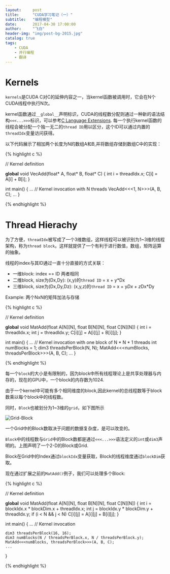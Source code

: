 ```yaml
---
layout:     post
title:      "CUDA学习笔记（一）"
subtitle:   "编程模型"
date:       2017-04-30 17:00:00
author:     "飞白"
header-img: "img/post-bg-2015.jpg"
catalog: true
tags:
    - CUDA
    - 并行编程
    - 翻译
---
```


# Kernels

`kernels`是CUDA C对C的延伸内容之一，当kernel函数被调用时，它会在N个CUDA线程中执行N次。

kernel函数通过`__global__`声明标识，CUDA的线程数分配则通过一种新的语法结构`<<<...>>>`标识，可以参考[C Language Extensions](http://docs.nvidia.com/cuda/cuda-c-programming-guide/index.html#c-language-extensions). 每一个执行kernel函数的线程会被分配一个独一无二的`thread ID`用以区分，这个ID可以通过内置的`threadIdx`变量访问获得。

以下代码展示了相加两个长度为N的数组A和B,并将数组存储到数组C中的实现：

{% highlight c %}

// Kernel definition 

__global__ void VecAdd(float* A, float* B, float* C) 
{ 
	int i = threadIdx.x; 
	C[i] = A[i] + B[i]; 
} 

int main() 
{ 
	... 
	// Kernel invocation with N threads 
	VecAdd<<<1, N>>>(A, B, C); 
	... 
}

{% endhighlight %}

# Thread Hierachy

为了方便，`threadIdx`被写成了一个3维数组，这样线程可以被识别为1~3维的线程架构，称为`thread block`。这样就提供了一个有利于进行数值，数组，矩阵运算的抽象。

线程的index与其ID通过一直十分直接的方式关联： 
* 一维block: index == ID 两者相同
* 二维block, size为(Dx,Dy): (x,y)的`thread ID` = x + y*Dx
* 三维block, size为(Dx,Dy,Dz): (x,y,z)的`thread ID` = x + y*Dx + z*Dx*Dy

Example: 两个NxN的矩阵加法与存储

{% highlight c %}

// Kernel definition 

__global__ void MatAdd(float A[N][N], float B[N][N], float C[N][N]) 
{ 
	int i = threadIdx.x; 
	int j = threadIdx.y; 
	C[i][j] = A[i][j] + B[i][j]; 
} 

int main() 
{ 
	... 
	// Kernel invocation with one block of N * N * 1 threads 
	int numBlocks = 1; 
	dim3 threadsPerBlock(N, N); 
	MatAdd<<<numBlocks, threadsPerBlock>>>(A, B, C);
	... 
}


{% endhighlight %}

每一个`block`的大小是有限制的，因为block中所有线程理论上是共享处理器与内存的，现在的GPU中，一个block的内存数为1024.

由于一个kernel中可能有多个相同维度的block,因此kernel的总线程数等于block数乘以每个block中的线程数。

同时，`Block`也被划分为1~3维的`grid`，如下图所示

![Grid-Block](http://docs.nvidia.com/cuda/cuda-c-programming-guide/graphics/grid-of-thread-blocks.png)

一个Grid中的Block数取决于问题的数据复杂度，是可以改变的。

`Block`中的线程数与`Grid`中的Block数都是通过`<<<...>>>`语法定义的`int`或`dim3`声明的。上图声明了一个2-D的Block或Grid.

Block在Grid中的Index通过`blockIdx`变量获取，Block的线程维度通过`blockDim`获取。

现在通过扩展之前的`MatAdd()`例子，我们可以处理多个Block:

{% highlight c %}

// Kernel definition 

__global__ void MatAdd(float A[N][N], float B[N][N], float C[N][N]) 
{ 
	int i = blockIdx.x * blockDim.x + threadIdx.x; 
	int j = blockIdx.y * blockDim.y + threadIdx.y; 
	if (i < N && j < N) C[i][j] = A[i][j] + B[i][j]; 
} 

int main() 
{ 
	... 
	// Kernel invocation 

	dim3 threadsPerBlock(16, 16); 
	dim3 numBlocks(N / threadsPerBlock.x, N / threadsPerBlock.y); 
	MatAdd<<<numBlocks, threadsPerBlock>>>(A, B, C); 
	...
}


{% endhighlight %}